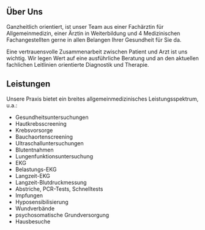 ## Über Uns

Ganzheitlich orientiert, ist unser Team aus einer Fachärztin für Allgemeinmedizin, einer Ärztin in Weiterbildung und 4 Medizinischen Fachangestellten  gerne in allen Belangen Ihrer Gesundheit für Sie da.

Eine vertrauensvolle Zusammenarbeit zwischen Patient und Arzt ist uns wichtig. Wir legen Wert auf eine ausführliche Beratung und an den aktuellen fachlichen Leitlinien orientierte Diagnostik und Therapie.


## Leistungen

Unsere Praxis bietet ein breites allgemeinmedizinisches Leistungsspektrum, u.a.:

 - Gesundheitsuntersuchungen
 - Hautkrebsscreening
 - Krebsvorsorge
 - Bauchaortenscreening
 - Ultraschalluntersuchungen
 - Blutentnahmen
 - Lungenfunktionsuntersuchung
 - EKG
 - Belastungs-EKG
 - Langzeit-EKG
 - Langzeit-Blutdruckmessung
 - Abstriche, PCR-Tests, Schnelltests
 - Impfungen
 - Hyposensibilisierung
 - Wundverbände
 - psychosomatische Grundversorgung
 - Hausbesuche

